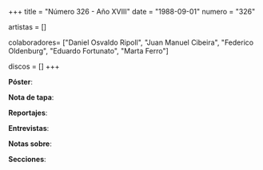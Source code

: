 +++
title = "Número 326 - Año XVIII"
date = "1988-09-01"
numero = "326"

artistas = []

colaboradores= ["Daniel Osvaldo Ripoll", "Juan Manuel Cibeira", "Federico Oldenburg", "Eduardo Fortunato", "Marta Ferro"]

discos = []
+++

**Póster**: 

**Nota de tapa**: 

**Reportajes**: 

**Entrevistas**: 

**Notas sobre**:

**Secciones**:

